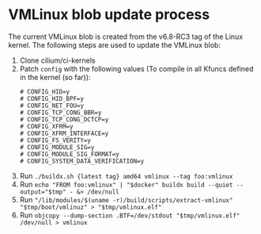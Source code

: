 # VMLinux blob update process

The current VMLinux blob is created from the v6.8-RC3 tag of the Linux kernel. The following steps are used to update the VMLinux blob:

1. Clone cilium/ci-kernels
2. Patch `config` with the following values (To compile in all Kfuncs defined in the kernel (so far)):
   ```
   # CONFIG_HID=y
   # CONFIG_HID_BPF=y
   # CONFIG_NET_FOU=y
   # CONFIG_TCP_CONG_BBR=y
   # CONFIG_TCP_CONG_DCTCP=y
   # CONFIG_XFRM=y
   # CONFIG_XFRM_INTERFACE=y
   # CONFIG_FS_VERITY=y
   # CONFIG_MODULE_SIG=y
   # CONFIG_MODULE_SIG_FORMAT=y
   # CONFIG_SYSTEM_DATA_VERIFICATION=y
   ```
3. Run `./buildx.sh {latest tag} amd64 vmlinux --tag foo:vmlinux`
4. Run `echo "FROM foo:vmlinux" | "$docker" buildx build --quiet --output="$tmp" - &> /dev/null`
5. Run `"/lib/modules/$(uname -r)/build/scripts/extract-vmlinux" "$tmp/boot/vmlinuz" > "$tmp/vmlinux.elf"`
6. Run `objcopy --dump-section .BTF=/dev/stdout "$tmp/vmlinux.elf" /dev/null > vmlinux`
